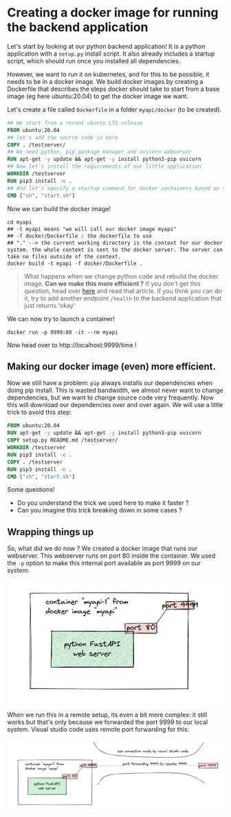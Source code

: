 # Creating a docker image for running the backend application

Let's start by looking at our python backend application! It is a python application with a `setup.py` install script.
It also already includes a startup script, which should run once you installed all dependencies.

However, we want to run it on kubernetes, and for this to be possible, it needs to be in a docker image.
We build docker images by creating a Dockerfile that describes the steps docker should take to start from a base image (eg here ubuntu:20.04) to get the docker image we want.

Let's create a file called `Dockerfile` in a folder `myapi/docker` (to be created).

```Dockerfile
## We start from a recent ubuntu LTS release
FROM ubuntu:20.04
## let's add the source code in here
COPY . /testserver/
## We need python, pip package manager and uvicorn webserver
RUN apt-get -y update && apt-get -y install python3-pip uvicorn
## Now let's install the requirements of our little application
WORKDIR /testserver
RUN pip3 install -e .
## And let's specify a startup command for docker containers based on this image.
CMD ["sh", "start.sh"]
```

Now we can build the docker image!

```shell
cd myapi
## -t myapi means "we will call our docker image myapi"
## -f docker/Dockerfile : the dockerfile to use
## "." --> the current working directory is the context for our docker system. the whole context is sent to the docker server. The server can take no files outside of the context.
docker build -t myapi -f docker/Dockerfile .
```

> What happens when we change python code and rebuild the docker image. **Can we make this more efficient ?** If you don't get this question, head over [here](https://www.baeldung.com/linux/docker-build-cache) and read that article. 
> If you think you can do it, try to add another endpoint `/health` to the backend application that just returns 'okay'

We can now try to launch a container!

```shell
docker run -p 9999:80 -it --rm myapi
```

Now head over to http://localhost:9999/time !

## Making our docker image (even) more efficient.

Now we still have a problem: `pip` always installs our dependencies when doing pip install. This is wasted bandwidth, we almost never want to change dependencies, but we want to change source code very frequently. Now this will download our dependencies over and over again. We will use a little trick to avoid this step:

```Dockerfile
FROM ubuntu:20.04
RUN apt-get -y update && apt-get -y install python3-pip uvicorn
COPY setup.py README.md /testserver/
WORKDIR /testserver
RUN pip3 install -e .
COPY . /testserver
RUN pip3 install -e .
CMD ["sh", "start.sh"]
```

Some questions!

* Do you understand the trick we used here to make it faster ?
* Can you imagine this trick breaking down in some cases ?

## Wrapping things up

So, what did we do now ? We created a docker image that runs our webserver. This webserver runs on port 80 inside the container. We used  the `-p` option to make this internal port available as port 9999 on our system:

![wrap-up](../imgs/chapter2-wrapup-docker.png)

When we run this in a remote setup, its even a bit more complex: it still works but that's only because we forwarded the port 9999 to our local system. Visual studio code uses remote port forwarding for this:

![wrap-up-remote](../imgs/chapter2-wrapup-docker-remote.png)


